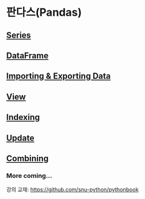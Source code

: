 # 판다스(Pandas)

## [Series](01.series.md)

## [DataFrame](02.dataframe.md)

## [Importing & Exporting Data](03.importing-exporting-data.md)

## [View](04.view.md)

## [Indexing](05.indexing.md)

## [Update](06.update.md)

## [Combining](07.combining-dataframe.md)


### More coming...

강의 교재: <https://github.com/snu-python/pythonbook>
